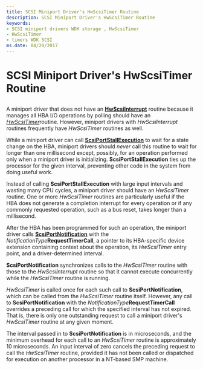 ```yaml
---
title: SCSI Miniport Driver's HwScsiTimer Routine
description: SCSI Miniport Driver's HwScsiTimer Routine
keywords:
- SCSI miniport drivers WDK storage , HwScsiTimer
- HwScsiTimer
- timers WDK SCSI
ms.date: 04/20/2017
---
```


# SCSI Miniport Driver's HwScsiTimer Routine


## <span id="ddk_scsi_miniport_drivers_hwscsitimer_routine_kg"></span><span id="DDK_SCSI_MINIPORT_DRIVERS_HWSCSITIMER_ROUTINE_KG"></span>


A miniport driver that does not have an [**HwScsiInterrupt**](/previous-versions/windows/hardware/drivers/ff557312(v=vs.85)) routine because it manages all HBA I/O operations by polling should have an [*HwScsiTimer*](/previous-versions/windows/hardware/drivers/ff557327(v=vs.85))routine. However, miniport drivers with *HwScsiInterrupt* routines frequently have *HwScsiTimer* routines as well.

While a miniport driver can call [**ScsiPortStallExecution**](/windows-hardware/drivers/ddi/srb/nf-srb-scsiportstallexecution) to wait for a state change on the HBA, miniport drivers should *never* call this routine to wait for longer than one millisecond except, possibly, for an operation performed only when a miniport driver is initializing. **ScsiPortStallExecution** ties up the processor for the given interval, preventing other code in the system from doing useful work.

Instead of calling **ScsiPortStallExecution** with large input intervals and wasting many CPU cycles, a miniport driver should have an *HwScsiTimer* routine. One or more *HwScsiTimer* routines are particularly useful if the HBA does not generate a completion interrupt for every operation or if any commonly requested operation, such as a bus reset, takes longer than a millisecond.

After the HBA has been programmed for such an operation, the miniport driver calls [**ScsiPortNotification**](/windows-hardware/drivers/ddi/srb/nf-srb-scsiportnotification) with the *NotificationType***RequestTimerCall**, a pointer to its HBA-specific device extension containing context about the operation, its *HwScsiTimer* entry point, and a driver-determined interval.

**ScsiPortNotification** synchronizes calls to the *HwScsiTimer* routine with those to the *HwScsiInterrupt* routine so that it cannot execute concurrently while the *HwScsiTimer* routine is running.

*HwScsiTimer* is called once for each such call to **ScsiPortNotification**, which can be called from the *HwScsiTimer* routine itself. However, any call to **ScsiPortNotification** with the *NotificationType***RequestTimerCall** overrides a preceding call for which the specified interval has not expired. That is, there is only one outstanding request to call a miniport driver's *HwScsiTimer* routine at any given moment.

The interval passed in to **ScsiPortNotification** is in microseconds, and the minimum overhead for each call to an *HwScsiTimer* routine is approximately 10 microseconds. An input interval of zero cancels the preceding request to call the *HwScsiTimer* routine, provided it has not been called or dispatched for execution on another processor in a NT-based SMP machine.

 

